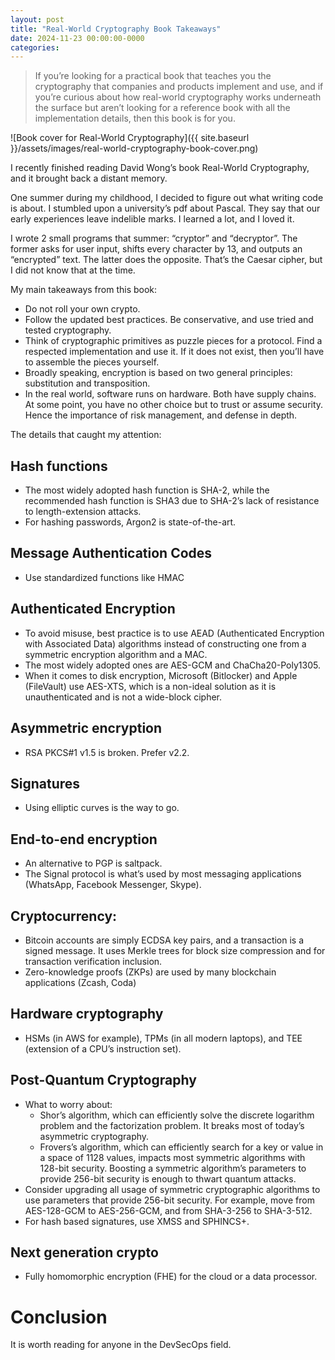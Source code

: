 ```yaml
---
layout: post
title: "Real-World Cryptography Book Takeaways"
date: 2024-11-23 00:00:00-0000
categories: 
---
```

> If you’re looking for a practical book that teaches you the cryptography that companies and products implement and use, and if you’re curious about how real-world cryptography works underneath the surface but aren’t looking for a reference book with all the implementation details, then this book is for you.

![Book cover for Real-World Cryptography]({{ site.baseurl }}/assets/images/real-world-cryptography-book-cover.png)

I recently finished reading David Wong’s book Real-World Cryptography, and it brought back a distant memory.

One summer during my childhood, I decided to figure out what writing code is about. I stumbled upon a university’s pdf about Pascal. They say that our early experiences leave indelible marks. I learned a lot, and I loved it.

I wrote 2 small programs that summer: “cryptor” and “decryptor”. The former asks for user input, shifts every character by 13, and outputs an “encrypted” text. The latter does the opposite.
That’s the Caesar cipher, but I did not know that at the time.

My main takeaways from this book:
- Do not roll your own crypto.
- Follow the updated best practices. Be conservative, and use tried and tested cryptography.
- Think of cryptographic primitives as puzzle pieces for a protocol. Find a respected implementation and use it. If it does not exist, then you’ll have to assemble the pieces yourself.
- Broadly speaking, encryption is based on two general principles: substitution and transposition.
- In the real world, software runs on hardware. Both have supply chains. At some point, you have no other choice but to trust or assume security. Hence the importance of risk management, and defense in depth.

The details that caught my attention:

## Hash functions
- The most widely adopted hash function is SHA-2, while the recommended hash function is SHA3 due to SHA-2’s lack of resistance to length-extension attacks.
- For hashing passwords, Argon2 is state-of-the-art.

## Message Authentication Codes
- Use standardized functions like HMAC

## Authenticated Encryption
- To avoid misuse, best practice is to use AEAD (Authenticated Encryption with Associated Data) algorithms instead of constructing one from a symmetric encryption algorithm and a MAC.
- The most widely adopted ones are AES-GCM and ChaCha20-Poly1305.
- When it comes to disk encryption, Microsoft (Bitlocker) and Apple (FileVault) use AES-XTS, which is a non-ideal solution as it is unauthenticated and is not a wide-block cipher.

## Asymmetric encryption
- RSA PKCS#1 v1.5 is broken. Prefer v2.2.

## Signatures
- Using elliptic curves is the way to go.

## End-to-end encryption
- An alternative to PGP is saltpack.
- The Signal protocol is what’s used by most messaging applications (WhatsApp, Facebook Messenger, Skype).

## Cryptocurrency:
- Bitcoin accounts are simply ECDSA key pairs, and a transaction is a signed message. It uses Merkle trees for block size compression and for transaction verification inclusion.
- Zero-knowledge proofs (ZKPs) are used by many blockchain applications (Zcash, Coda)

## Hardware cryptography
- HSMs (in AWS for example), TPMs (in all modern laptops), and TEE (extension of a CPU’s instruction set).

## Post-Quantum Cryptography
- What to worry about:
  - Shor’s algorithm, which can efficiently solve the discrete logarithm problem and the factorization problem. It breaks most of today’s asymmetric cryptography.
  - Frovers’s algorithm, which can efficiently search for a key or value in a space of 1128 values, impacts most symmetric algorithms with 128-bit security. Boosting a symmetric algorithm’s parameters to provide 256-bit security is enough to thwart quantum attacks.
- Consider upgrading all usage of symmetric cryptographic algorithms to use parameters that provide 256-bit security. For example, move from AES-128-GCM to AES-256-GCM, and from SHA-3-256 to SHA-3-512.
- For hash based signatures, use XMSS and SPHINCS+.

## Next generation crypto
- Fully homomorphic encryption (FHE) for the cloud or a data processor.

# Conclusion
It is worth reading for anyone in the DevSecOps field.